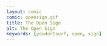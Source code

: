 ```yaml
---
layout: comic
comic: opensign.gif
title: The Open Sign
alt: The Open Sign
keywords: [youdontsurf, open, sign]
---
```


